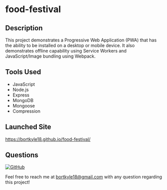 # food-festival

## Description 

This project demonstrates a Progressive Web Application (PWA) that has the ability to be installed on a desktop or mobile device. It also demonstrates offline capability using Service Workers and JavaScript/Image bundling using Webpack.

## Tools Used

- JavaScript
- Node.js
- Express
- MongoDB
- Mongoose
- Compression

## Launched Site

https://bortkyle18.github.io/food-festival/

## Questions

[![GitHub](https://img.shields.io/badge/My%20GitHub-Click%20Here!-blueviolet?style=plastic&logo=GitHub)](https://github.com/bortkyle18) 

Feel free to reach me at bortkyle18@gmail.com with any question regarding this project!
